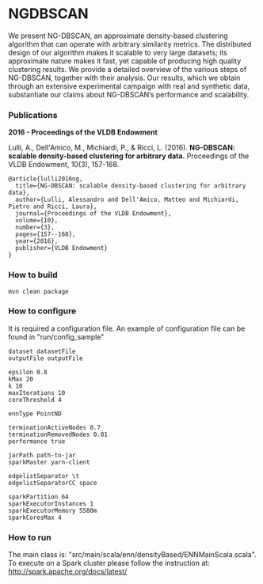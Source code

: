 NGDBSCAN
=======

We present NG-DBSCAN, an approximate density-based clustering algorithm that can operate with arbitrary similarity metrics.
The distributed design of our algorithm makes it scalable to very large datasets; its approximate nature makes it fast, yet capable of producing high quality clustering results. We provide a detailed overview of the various steps of NG-DBSCAN, together with their analysis. Our results, which we obtain through an extensive experimental campaign with real and synthetic data, substantiate our claims about NG-DBSCAN’s performance and scalability.

### Publications

**2016 - Proceedings of the VLDB Endowment**

Lulli, A., Dell'Amico, M., Michiardi, P., & Ricci, L. (2016). 
**NG-DBSCAN: scalable density-based clustering for arbitrary data.** 
Proceedings of the VLDB Endowment, 10(3), 157-168.

```
@article{lulli2016ng,
  title={NG-DBSCAN: scalable density-based clustering for arbitrary data},
  author={Lulli, Alessandro and Dell'Amico, Matteo and Michiardi, Pietro and Ricci, Laura},
  journal={Proceedings of the VLDB Endowment},
  volume={10},
  number={3},
  pages={157--168},
  year={2016},
  publisher={VLDB Endowment}
}
```

### How to build

```
mvn clean package
```

### How to configure
It is required a configuration file.
An example of configuration file can be found in "run/config_sample"

```
dataset datasetFile
outputFile outputFile

epsilon 0.8
kMax 20
k 10
maxIterations 10
coreThreshold 4

ennType PointND

terminationActiveNodes 0.7
terminationRemovedNodes 0.01
performance true

jarPath path-to-jar
sparkMaster yarn-client

edgelistSeparator \t
edgelistSeparatorCC space

sparkPartition 64
sparkExecutorInstances 1
sparkExecutorMemory 5580m
sparkCoresMax 4
```

### How to run
The main class is: "src/main/scala/enn/densityBased/ENNMainScala.scala".
To execute on a Spark cluster please follow the instruction at: http://spark.apache.org/docs/latest/